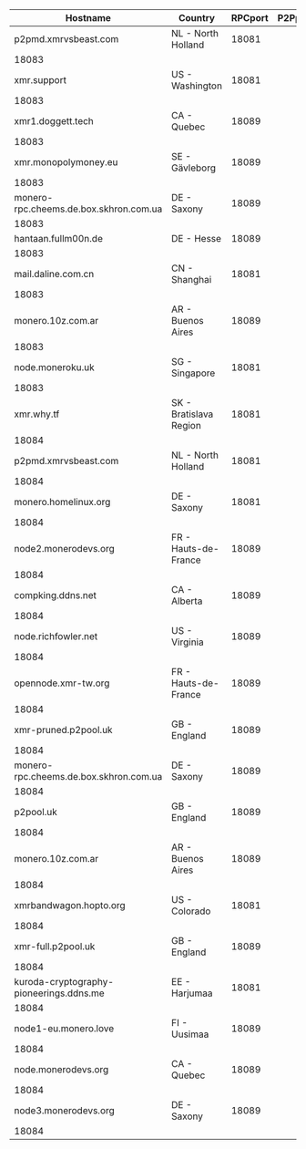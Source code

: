 Hostname | Country | RPCport | P2Pport
--- | --- | --- | ---
p2pmd.xmrvsbeast.com | NL - North Holland | 18081
 | 18083
xmr.support | US - Washington | 18081
 | 18083
xmr1.doggett.tech | CA - Quebec | 18089
 | 18083
xmr.monopolymoney.eu | SE - Gävleborg | 18089
 | 18083
monero-rpc.cheems.de.box.skhron.com.ua | DE - Saxony | 18089
 | 18083
hantaan.fullm00n.de | DE - Hesse | 18089
 | 18083
mail.daline.com.cn | CN - Shanghai | 18081
 | 18083
monero.10z.com.ar | AR - Buenos Aires | 18089
 | 18083
node.moneroku.uk | SG - Singapore | 18081
 | 18083
xmr.why.tf | SK - Bratislava Region | 18081
 | 18084
p2pmd.xmrvsbeast.com | NL - North Holland | 18081
 | 18084
monero.homelinux.org | DE - Saxony | 18081
 | 18084
node2.monerodevs.org | FR - Hauts-de-France | 18089
 | 18084
compking.ddns.net | CA - Alberta | 18089
 | 18084
node.richfowler.net | US - Virginia | 18089
 | 18084
opennode.xmr-tw.org | FR - Hauts-de-France | 18089
 | 18084
xmr-pruned.p2pool.uk | GB - England | 18089
 | 18084
monero-rpc.cheems.de.box.skhron.com.ua | DE - Saxony | 18089
 | 18084
p2pool.uk | GB - England | 18089
 | 18084
monero.10z.com.ar | AR - Buenos Aires | 18089
 | 18084
xmrbandwagon.hopto.org | US - Colorado | 18081
 | 18084
xmr-full.p2pool.uk | GB - England | 18089
 | 18084
kuroda-cryptography-pioneerings.ddns.me | EE - Harjumaa | 18081
 | 18084
node1-eu.monero.love | FI - Uusimaa | 18089
 | 18084
node.monerodevs.org | CA - Quebec | 18089
 | 18084
node3.monerodevs.org | DE - Saxony | 18089
 | 18084
